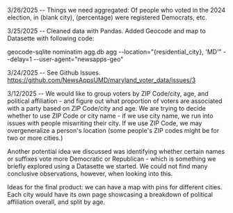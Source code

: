 3/26/2025 --
Things we need aggregated:
Of people who voted in the 2024 election, in (blank city), (percentage) were registered Democrats, etc.

3/25/2025 --
Cleaned data with Pandas. Added Geocode and map to Datasette with following code:

geocode-sqlite nominatim agg.db agg
--location="{residential_city}, 'MD'"
--delay=1
--user-agent="newsapps-geo"


3/24/2025 --
See Github Issues. https://github.com/NewsAppsUMD/maryland_voter_data/issues/3


3/12/2025 --
We would like to group voters by ZIP Code/city, age, and political affiliation - and figure out what proportion of voters are associated with a party based on ZIP Code/city and age. We are trying to decide whether to use ZIP Code or city name - if we use city name, we run into issues with people miswriting their city. If we use ZIP Code, we may overgeneralize a person's location (some people's ZIP codes might be for two or more cities.)

Another potential idea we discussed was identifying whether certain names or suffixes vote more Democratic or Republican - which is something we briefly explored using a Datasette we started. We could not find many conclusive observations, however, when looking into this.

Ideas for the final product: we can have a map with pins for different cities. Each city would have its own page showcasing a breakdown of political affiliation overall, and split by age. 
